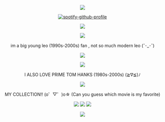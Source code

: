 <center>

![](https://komarev.com/ghpvc/?username=your-github-username&abbreviated=true)

[![spotify-github-profile](https://spotify-github-profile.kittinanx.com/api/view?uid=wawr7uc2p4tz3bz7gesudnppv&cover_image=true&theme=natemoo-re&show_offline=false&background_color=121212&interchange=false&bar_color=6a8cb9&bar_color_cover=false)](https://github.com/kittinan/spotify-github-profile)

![](https://gifcity.carrd.co/assets/images/gallery44/17f3ac88.gif?v=e3c0bc0f)

![](https://i.postimg.cc/LsrRwbpb/tumblr-pmxahp-Vmg91u675kj-1280.jpg)



im a big young leo (1990s-2000s) fan , not so much modern leo (˘･_･˘)

![](https://gifcity.carrd.co/assets/images/gallery44/17f3ac88.gif?v=e3c0bc0f)


![](https://i.postimg.cc/cHFQmwYT/sub-buzz-22410-1477497728-2.jpg)

I ALSO LOVE PRIME TOM HANKS (1980s-2000s) (≧∇≦)ﾉ

![](https://gifcity.carrd.co/assets/images/gallery44/17f3ac88.gif?v=e3c0bc0f)

MY COLLECTION!! (o゜▽゜)o☆ (Can you guess which movie is my favorite)

![](https://i.postimg.cc/SK8xGM28/IMG-0388.jpg)
![](https://i.postimg.cc/ydQtgf1T/IMG-0387.jpg)
![](https://i.postimg.cc/wTcPDTjv/IMG-0386.jpg)

![](https://64.media.tumblr.com/5306e2651fbcb88fb08d59f8724ce476/8664d2b18b51c167-3c/s250x400/26629fed510ae46bc61bc02f58143a17db5d91cf.gifv)

</center>
